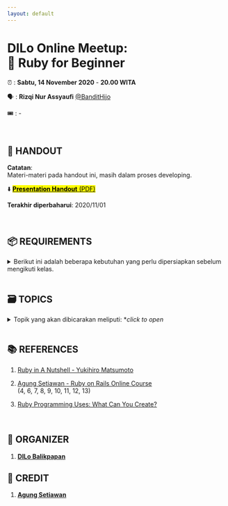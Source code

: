 ```yaml
---
layout: default
---
```


# DILo Online Meetup: <br>💎 Ruby for Beginner

⏰ : **Sabtu, 14 November 2020** - **20.00 WITA**

🗣 : **Rizqi Nur Assyaufi** [@BanditHijo](https://bandithijo.github.io)

🎟️ : -

<br>

## 📑 HANDOUT

**Catatan**: <br>
Materi-materi pada handout ini, masih dalam proses developing.

⬇️ [<mark><b>Presentation Handout</b> (PDF) </mark>](/presentation/dilo_ruby-for-beginner_handout.pdf)

**Terakhir diperbaharui**: 2020/11/01

<br>

## 📦 REQUIREMENTS

<details markdown="1">
  <summary style="cursor:pointer;">Berikut ini adalah beberapa kebutuhan yang perlu dipersiapkan sebelum mengikuti kelas.</summary>

01. **Memasang Ruby (programming language) terlebih dahulu (versi 2.7.1)**
    - Ubuntu & macOS dapat merujuk ke [https://gorails.com/setup](https://gorails.com/setup)<br>
      (hanya bagian installing Ruby dengan Rbenv)
    - Windows dapat merujuk ke [https://rubyinstaller.org/downloads](https://rubyinstaller.org/downloads)
02. **Menyiapkan Terminal Emulator**
    - Ubuntu dapat menggunakan Terminal emulator bawaan Ubuntu
    - macOS dapat menggunakan Terminal, iTerm2, Hyper
    - Windows dapat menggunakan PowerShell, cmder (recommended)
03. **Menyiapkan Text Editor**
    - VSCode (boleh pasang ekstension ruby-rubocop untuk Ruby linter)
    - Vim (boleh pasang plugin vim-rubocop untuk Ruby linter)

</details>

<br>

## 🗃️ TOPICS

<details markdown="1">
  <summary style="cursor:pointer;">Topik yang akan dibicarakan meliputi: *<i>click to open</i></summary>

01. **Introduction to Ruby Lang**
    - [ ] Sedikit tentang Ruby?
    - [ ] Kenapa memilih Ruby?
    - [ ] Apa yang baru dari Ruby 2.7?
    - [ ] Tips memasang Ruby untuk developer?
    - [ ] Bagaimana menulis kode & menjalankannya?<br>
          (dengan Text Editor & IRB: comment, variable, puts, p, & print)
02. **Variable**
    - [ ] Apa itu variable?
    - [ ] Scope/jangkauan dari variable?
03. **Working with String(a)**
    - [ ] String concatenation
    - [ ] String interpolation
    - [ ] Mengecek method-method yang tersedia untuk string<br>
          (Demokan method yang umum digunakan)
    - [ ] Escaping character
    - [ ] Common string manipulation with strip & split
04. **Working with String(b)**
    - [ ] Getting input from user
05. **Working with Number**
    - [ ] Arithmetic operation
    - [ ] Order of arithmetic operation
    - [ ] Times
    - [ ] Upto Downto
06. **Comparison operators**
    - [ ] Show the common comparison operators & methods for comparison
    - [ ] Boolean
07. **Branching/Condition**
    - [ ] If & Else
    - [ ] Unless
    - [ ] If/Unless for one statement
    - [ ] If, Elsif, & Else
    - [ ] If with multiple condition
    - [ ] If nested/bertingkat
    - [ ] Case
    - [ ] Ternary operators
08. **Collection**
    - [ ] Array
    - [ ] Manipulate the Array<br>
          (join, push, pop, shift, unshift)
    - [ ] Hash
    - [ ] Hash default value
    - [ ] Manipulate the Hash<br>
          (add & delete hash item)
    - [ ] Cara alternatif menulis Array & Hash
09. **Looping**
    - [ ] For
    - [ ] Each
    - [ ] Map
    - [ ] Select
    - [ ] While
10. **Method**
    - [ ] Introduction of method
    - [ ] Return value
    - [ ] Dalam kurung adalah opsional
    - [ ] Perbedaan puts & return value
    - [ ] Proc
    - [ ] Lambda
    - [ ] Default parameter value
    - [ ] Named parameter
    - [ ] Splat

    <br><b>Topik tambahan...</b>

11. **File IO**
    - [ ] Write file
    - [ ] Append file
    - [ ] Read file
    - [ ] Delete file
12. **Error Handling**
    - [ ] Begin & Rescue
    - [ ] Rescue parameter
    - [ ] Rescue specific
    - [ ] Demo: membuat Log for error
13. **Object Oriented Programming**
    - [ ] Intro OOP & Dasar OOP
    - [ ] Constructor
    - [ ] Instance variable, Class variable, Global variable
    - [ ] Getter & Setter
    - [ ] Reader, Writer, Accessor
    - [ ] Public, Private, Protected
    - [ ] Inheritance
    - [ ] Super
    - [ ] Class method
14. **Module**
    - [ ] Intro to module
    - [ ] Class module
    - [ ] Include
    - [ ] Extend

</details>

<br>

## 📚 REFERENCES

1. [Ruby in A Nutshell - Yukihiro Matsumoto]()

2. [Agung Setiawan - Ruby on Rails Online Course](https://idrails.com/)<br>
   (4, 6, 7, 8, 9, 10, 11, 12, 13)

3. [Ruby Programming Uses: What Can You Create?](https://www.rubyguides.com/2019/11/what-can-you-do-with-ruby/)



<br>

## 📢 ORGANIZER

1. [**DILo Balikpapan**](https://dilo.id/balikpapan)

## 🤝 CREDIT

1. [**Agung Setiawan**](https://www.facebook.com/agungsetiawanmu)
